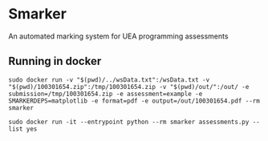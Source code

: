 # Smarker
An automated marking system for UEA programming assessments

## Running in docker

`sudo docker run -v "$(pwd)/../wsData.txt":/wsData.txt -v "$(pwd)/100301654.zip":/tmp/100301654.zip -v "$(pwd)/out/":/out/ -e submission=/tmp/100301654.zip -e assessment=example -e SMARKERDEPS=matplotlib -e format=pdf -e output=/out/100301654.pdf --rm smarker`

`sudo docker run -it --entrypoint python --rm smarker assessments.py --list yes`